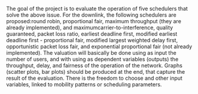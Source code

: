 The goal of the project is to evaluate the operation of five schedulers that solve the above issue. For the downlink, the following schedulers are proposed:round robin, proportional fair, maximum throughput (they are already implemented), and maximumcarrier-to-interference, quality guaranteed, packet loss ratio, earliest deadline first, modified earliest deadline first - proportional fair, modified largest weighted delay first, opportunistic packet loss fair, and exponential proportional fair (not already implemented). The valuation will basically be done using as input the number of users, and with using as dependent variables (outputs) the throughput, delay, and fairness of the operation of the network. Graphs (scatter plots, bar plots) should be produced at the end, that capture the result of the evaluation. There is the freedom to choose and other input variables, linked to mobility patterns or scheduling parameters.
